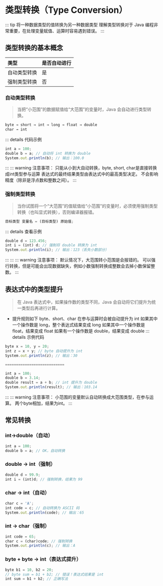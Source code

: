 # 类型转换（Type Conversion）
::: tip 将一种数据类型的值转换为另一种数据类型
理解类型转换对于 Java 编程非常重要，在处理变量赋值、运算时容易遇到错误。
:::
## 类型转换的基本概念

| 类型     | 是否自动进行 |
| :----- | :----- |
| 自动类型转换 | 是      |
| 强制类型转换 | 否      |
### 自动类型转换
>当把“小范围”的数据赋值给“大范围”的变量时，Java 会自动进行类型转换。
```js 
byte → short → int → long → float → double
char → int
``` 
::: details 代码示例 
```js 
int a = 100;
double b = a; // 自动将 int 转换为 double
System.out.println(b); // 输出：100.0
``` 
:::
::: warning 注意事项：
只能从小到大自动转换，byte, short, char是直接转换成int类型参与运算
表达式的最终结果类型由表达式中的最高类型决定。
不会影响精度（除非是浮点数和整数之间）。
:::
### 强制类型转换
>当你试图将一个“大范围”的值赋值给“小范围”的变量时，必须使用强制类型转换（也叫显式转换），否则编译器报错。
```js 
目标类型 变量名 = (目标类型) 原始值;
``` 
::: details 查看示例
```js 
double d = 123.456;
int i = (int) d; // 强制将 double 转换为 int
System.out.println(i); // 输出：123（丢失小数部分）
``` 
:::
:::
::: warning 注意事项：
默认情况下，大范围转小范围是会报错的。
可以强行转换，但是可能会出现数据缺失，例如小数强制转换成整数会去掉小数保留整数。
:::
## 表达式中的类型提升
>在 Java 表达式中，如果操作数的类型不同，Java 会自动将它们提升为统一类型后再进行计算。
- 提升规则如下
byte、short、char 在参与运算时会被自动提升为 int
如果其中一个操作数是 long，整个表达式结果变成 long
如果其中一个操作数是 float，结果变成 float
如果有一个操作数是 double，结果变成 double
::: details 示例代码
```js 
byte x = 10, y = 20;
int z = x + y; // byte 自动提升为 int
System.out.println(z); // 输出：30

===========================

int a = 100;
double b = 3.14;
double result = a + b; // int 提升为 double
System.out.println(result); // 输出：103.14
``` 
:::
::: warning 注意事项：
小范围的变量默认自动转换成大范围类型，在参与运算。
两个byte相加，结果为int。
:::
## 常见转换

### int→double（自动）
```js 
int a = 100;
double b = a; // OK，自动转换
``` 
### double → int（强制）
```js 
double d = 99.9;
int i = (int)d; // 强制转换，结果为 99
``` 
### char → int（自动）
```js
char c = 'A';
int code = c; // 自动转换为 ASCII 码
System.out.println(code); // 输出：65
```
### int → char（强制）
```js
int code = 65;
char c = (char)code; // 强制转换
System.out.println(c); // 输出：A
```
### byte + byte → int（表达式提升）
```js
byte b1 = 10, b2 = 20;
// byte sum = b1 + b2; // 错误！表达式结果是 int
int sum = b1 + b2; // 正确写法
```